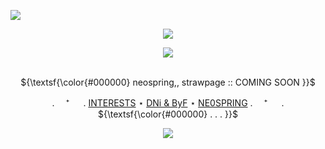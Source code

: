 ![](https://komarev.com/ghpvc/?username=coqllar&abbreviated=true&label=ENEMIES&color=7cb750)

<p align="center">
<img src="https://i.postimg.cc/Hx2M8TSk/image-2024-05-23-234408799.png">

<p align="center">
<img src="https://files.catbox.moe/kft86b.png">

<p align="center">
   <br> ${\textsf{\color{#000000} neospring,, strawpage :: COMING SOON }}$  

 <p align="center"

 . 　⁺ 　 .  [INTERESTS](https://rentry.co/coqllarfandoms) ⋆ [DNi & ByF](https://rentry.co/coqllardnibyf) ⋆ [NE0SPRING](...)  . 　⁺ 　 . 
   <br> ${\textsf{\color{#000000} . . . }}$  

<p align="center">
</p>



<p align="center">
<img src="https://i.postimg.cc/PfSZtrp6/image-2024-05-23-234420588.png">

